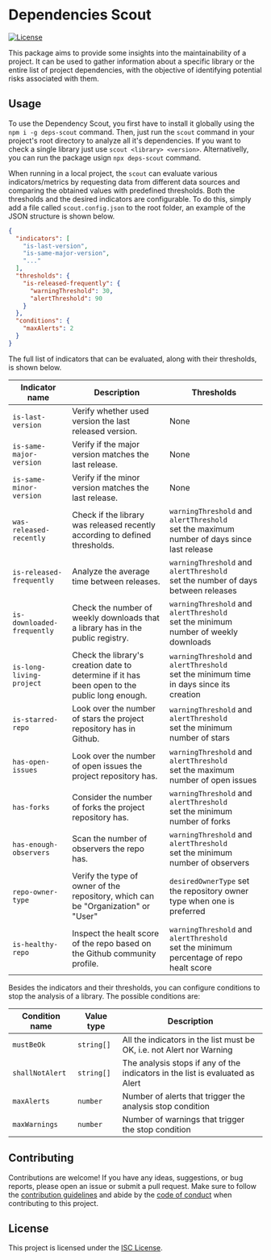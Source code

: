 # Dependencies Scout

[![License](https://img.shields.io/badge/license-ISC-blue.svg)](https://opensource.org/licenses/ISC)

This package aims to provide some insights into the maintainability of a project. 
It can be used to gather information about a specific library or the entire list of project dependencies, with the objective of identifying potential risks associated with them.

## Usage

To use the Dependency Scout, you first have to install it globally using the `npm i -g deps-scout` command. 
Then, just run the `scout` command in your project's root directory to analyze all it's dependencies. 
If you want to check a single library just use `scout <library> <version>`.
Alternativelly, you can run the package usign `npx deps-scout` command.

When running in a local project, the `scout` can evaluate various indicators/metrics by requesting data from different data sources and comparing the obtained values with predefined thresholds. Both the thresholds and the desired indicators are configurable. To do this, simply add a file called `scout.config.json` to the root folder, an example of the JSON structure is shown below.

```json
{
  "indicators": [
    "is-last-version",
    "is-same-major-version",
    "..."
  ],
  "thresholds": {
    "is-released-frequently": {
      "warningThreshold": 30,
      "alertThreshold": 90
    }
  }, 
  "conditions": {
    "maxAlerts": 2
  }
}
```

The full list of indicators that can be evaluated, along with their thresholds, is shown below.

| Indicator name | Description | Thresholds |
| ---- | ----- | ----- |
| `is-last-version` | Verify whether used version the last released version. | None |
| `is-same-major-version` | Verify if the major version matches the last release. | None |
| `is-same-minor-version` | Verify if the minor version matches the last release. | None |
| `was-released-recently` | Check if the library was released recently according to defined thresholds. | `warningThreshold` and `alertThreshold` <br>set the maximum number of days since last release |
| `is-released-frequently` | Analyze the average time between releases. | `warningThreshold` and `alertThreshold` <br>set the number of days between releases |
| `is-downloaded-frequently` | Check the number of weekly downloads that a library has in the public registry. | `warningThreshold` and `alertThreshold` <br>set the minimum number of weekly downloads |
| `is-long-living-project` | Check the library's creation date to determine if it has been open to the public long enough. | `warningThreshold` and `alertThreshold` <br>set the minimum time in days since its creation |
| `is-starred-repo` | Look over the number of stars the project repository has in Github. | `warningThreshold` and `alertThreshold` <br>set the minimum number of stars |
| `has-open-issues` | Look over the number of open issues the project repository has. | `warningThreshold` and `alertThreshold` <br>set the maximum number of open issues |
| `has-forks` | Consider the number of forks the project repository has. | `warningThreshold` and `alertThreshold` <br>set the minimum number of forks |
| `has-enough-observers` | Scan the number of observers the repo has. | `warningThreshold` and `alertThreshold` <br>set the minimum number of observers |
| `repo-owner-type` | Verify the type of owner of the repository, which can be "Organization" or "User" | `desiredOwnerType` set the repository owner type when one is preferred |
| `is-healthy-repo` | Inspect the healt score of the repo based on the Github community profile. | `warningThreshold` and `alertThreshold` <br>set the minimum percentage of repo healt score |

Besides the indicators and their thresholds, you can configure conditions to stop the analysis of a library. The possible conditions are:

| Condition name | Value type | Description |
| ---- | ----- | ----- |
| `mustBeOk` | `string[]` | All the indicators in the list must be OK, i.e. not Alert nor Warning |
| `shallNotAlert` | `string[]` | The analysis stops if any of the indicators in the list is evaluated as Alert |
| `maxAlerts` | `number` | Number of alerts that trigger the analysis stop condition |
| `maxWarnings` | `number` | Number of warnings that trigger the stop condition |

## Contributing

Contributions are welcome! If you have any ideas, suggestions, or bug reports, please open an issue or submit a pull request. Make sure to follow the [contribution guidelines](docs/CONTRIBUTING.md) and abide by the [code of conduct](docs/CODE_OF_CONDUCT.md) when contributing to this project.

## License

This project is licensed under the [ISC License](LICENSE).

